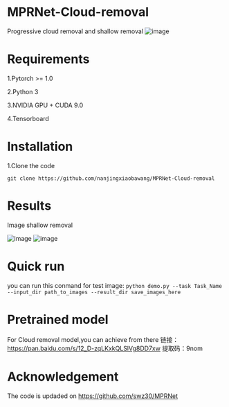 # MPRNet-Cloud-removal
Progressive cloud removal and shallow removal 
 ![image](https://github.com/zhangbaijin/MPRNet-Cloud-removal/blob/main/structure.PNG)
# Requirements
1.Pytorch >= 1.0

2.Python 3

3.NVIDIA GPU + CUDA 9.0

4.Tensorboard


# Installation

1.Clone the code


```
git clone https://github.com/nanjingxiaobawang/MPRNet-Cloud-removal
```
# Results
 Image shallow removal 
 
 ![image](https://github.com/zhangbaijin/MPRNet-Cloud-removal/blob/main/2.png)
 ![image](https://github.com/zhangbaijin/MPRNet-Cloud-removal/blob/main/3.png)
 
 
 # Quick run 
 you can run this conmand for test image:
 ```python demo.py --task Task_Name --input_dir path_to_images --result_dir save_images_here```

 # Pretrained model 
 For Cloud removal model,you can achieve from there 链接：https://pan.baidu.com/s/12_D-zqLKxkQLSlVg8DD7xw  提取码：9nom 

# Acknowledgement
The code is updaded on https://github.com/swz30/MPRNet 
